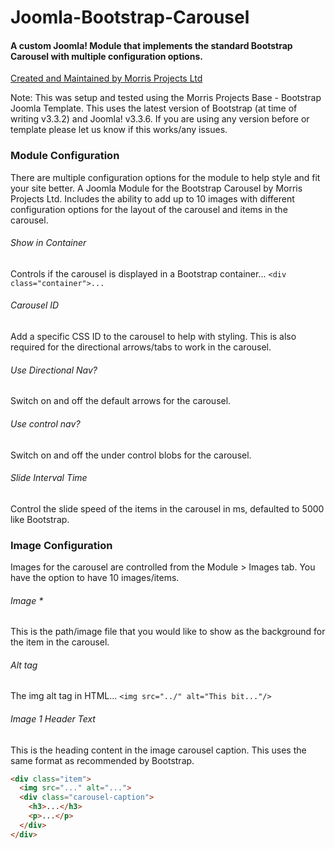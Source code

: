 # Joomla-Bootstrap-Carousel
#### A custom Joomla! Module that implements the standard Bootstrap Carousel with multiple configuration options.
[Created and Maintained by Morris Projects Ltd](http://morrisprojects.com)

Note: This was setup and tested using the Morris Projects Base - Bootstrap Joomla Template. This uses the latest version of Bootstrap (at time of writing v3.3.2) and Joomla! v3.3.6.
If you are using any version before or template please let us know if this works/any issues.

### Module Configuration
There are multiple configuration options for the module to help style and fit your site better. 
A Joomla Module for the Bootstrap Carousel by Morris Projects Ltd. Includes the ability to add up to 10 images with different configuration options for the layout of the carousel and items in the carousel.

###### Show in Container
Controls if the carousel is displayed in a Bootstrap container... `<div class="container">...`

###### Carousel ID
Add a specific CSS ID to the carousel to help with styling. This is also required for the directional arrows/tabs to work in the carousel.

###### Use Directional Nav?
Switch on and off the default arrows for the carousel.

###### Use control nav?
Switch on and off the under control blobs for the carousel.

###### Slide Interval Time
Control the slide speed of the items in the carousel in ms, defaulted to 5000 like Bootstrap.

### Image Configuration
Images for the carousel are controlled from the Module > Images tab. You have the option to have 10 images/items.

###### Image *
This is the path/image file that you would like to show as the background for the item in the carousel.

###### Alt tag
The img alt tag in HTML... `<img src="../" alt="This bit..."/>`

###### Image 1 Header Text
This is the heading content in the image carousel caption. This uses the same format as recommended by Bootstrap.  
```html
<div class="item">
  <img src="..." alt="...">
  <div class="carousel-caption">
    <h3>...</h3>
    <p>...</p>
  </div>
</div>
```